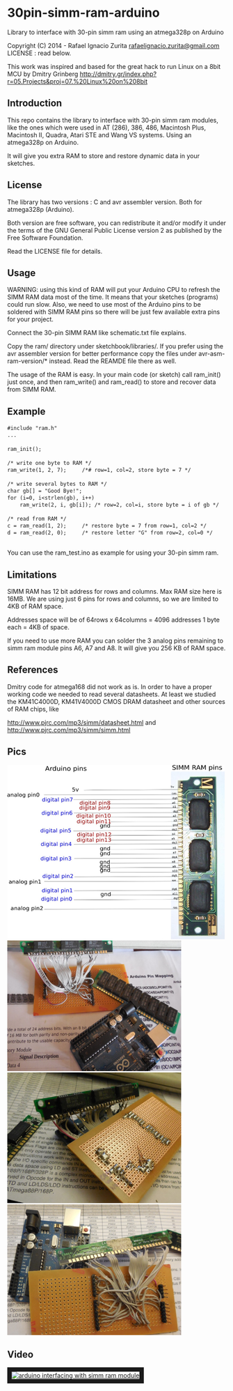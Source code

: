 30pin-simm-ram-arduino
======================

Library to interface with 30-pin simm ram using an atmega328p on Arduino

Copyright (C) 2014 - Rafael Ignacio Zurita <rafaelignacio.zurita@gmail.com>
LICENSE : read below.

This work was inspired and based for the great hack to run Linux
on a 8bit MCU by Dmitry Grinberg
http://dmitry.gr/index.php?r=05.Projects&proj=07.%20Linux%20on%208bit


Introduction
------------

This repo contains the library to interface with 30-pin simm ram modules,
like the ones which were used in AT (286), 386, 486, Macintosh Plus, 
Macintosh II, Quadra, Atari STE and Wang VS systems. Using an atmega328p on
Arduino.

It will give you extra RAM to store and restore dynamic data 
in your sketches.


License
-------

The library has two versions : C and avr assembler version. Both for
atmega328p (Arduino).

Both version are free software, you can redistribute it and/or modify
it under the terms of the GNU General Public License version 2 as
published by the Free Software Foundation.

Read the LICENSE file for details.


Usage
-----

WARNING: using this kind of RAM will put your Arduino CPU to refresh the SIMM RAM
data most of the time. It means that your sketches (programs) could run slow.
Also, we need to use most of the Arduino pins to be soldered with SIMM RAM pins
so there will be just few available extra pins for your project.

Connect the 30-pin SIMM RAM like schematic.txt file explains.

Copy the ram/ directory under sketchbook/libraries/.
If you prefer using the avr assembler version for better performance
copy the files under avr-asm-ram-version/* instead. Read the REAMDE
file there as well.

The usage of the RAM is easy. In your main code (or sketch) call ram_init()
just once, and then ram_write() and ram_read() to store and recover
data from SIMM RAM.


Example
-------

```
#include "ram.h"
...

ram_init();

/* write one byte to RAM */
ram_write(1, 2, 7);		/*# row=1, col=2, store byte = 7 */

/* write several bytes to RAM */
char gb[] = "Good Bye!";
for (i=0, i<strlen(gb), i++)
	ram_write(2, i, gb[i]);	/* row=2, col=i, store byte = i of gb */

/* read from RAM */
c = ram_read(1, 2);		/* restore byte = 7 from row=1, col=2 */
d = ram_read(2, 0);		/* restore letter "G" from row=2, col=0 */
	
```

You can use the ram_test.ino as example for using your 30-pin simm ram.


Limitations
-----------

SIMM RAM has 12 bit address for rows and columns. Max RAM size here
is 16MB. We are using just 6 pins for rows and columns, so we
are limited to 4KB of RAM space.

Addresses space will be of 64rows x 64columns = 4096 addresses
1 byte each = 4KB of space.

If you need to use more RAM you can solder the 3 analog pins remaining
to simm ram module pins A6, A7 and A8. It will give you 256 KB of RAM space.


References
----------

Dmitry code for atmega168 did not work as is.
In order to have a proper working code we needed to read several
datasheets. At least we studied the KM41C4000D, KM41V4000D CMOS DRAM 
datasheet and other sources of RAM chips, like 

http://www.pjrc.com/mp3/simm/datasheet.html 
and
http://www.pjrc.com/mp3/simm/simm.html


Pics
----

<img src="https://github.com/zrafa/zrafa.github.io/blob/master/ram-atmega328p-arduino/ram-arduino-sch.jpg?raw=true" alt="simm ram and atmega328p" width="500" height="400">
<img src="https://github.com/zrafa/zrafa.github.io/blob/master/ram-atmega328p-arduino/ram-arduino3.jpg?raw=true" alt="simm ram and atmega328p" width="400" height="300">
<img src="https://github.com/zrafa/zrafa.github.io/blob/master/ram-atmega328p-arduino/ram-arduino2.jpg?raw=true" alt="simm ram and atmega328p" width="400" height="300">
<img src="https://github.com/zrafa/zrafa.github.io/blob/master/ram-atmega328p-arduino/ram-arduino.jpg?raw=true" alt="simm ram and atmega328p" width="400" height="300">


Video
-----

<a href="http://www.youtube.com/watch?feature=player_embedded&v=Yah3ViEggxA"
target="_blank"><img src="http://img.youtube.com/vi/Yah3ViEggxA/0.jpg" 
alt="arduino interfacing with simm ram module" width="320" height="240" border="10" /></a>


